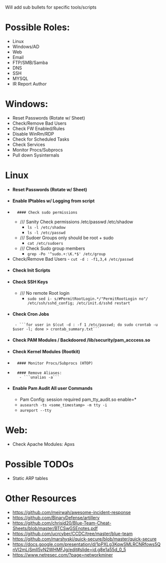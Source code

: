 Will add sub bullets for specific tools/scripts

# Possible Roles:
-	Linux
-	Windows/AD
-	Web
-	Email
-	FTP/SMB/Samba
-	DNS
-	SSH
-	MYSQL
- IR Report Author 

# Windows:
-	Reset Passwords (Rotate w/ Sheet)
-	Check/Remove Bad Users
-	Check FW Enabled/Rules
-	Disable WinRm/RDP
-	Check for Scheduled Tasks
-	Check Services
-	Monitor Procs/Subprocs
-	Pull down Sysinternals

# Linux
-	#### Reset Passwords (Rotate w/ Sheet)
-	#### Enable IPtables w/ Logging from script
-       #### Check sudo permissions
     - /// Sanity Check permissions /etc/passwd /etc/shadow
         - ```ls -l /etc/shadow```
         - ```ls -l /etc/passwd```
     -  /// Sudoer Groups only should be root + sudo
         -  ```cat /etc/sudoers```
     -  /// Check Sudo group members
         - ```grep -Po '^sudo.+:\K.*$' /etc/group```
-	Check/Remove Bad Users
         - ```cut -d : -f1,3,4 /etc/passwd```
-	#### Check Init Scripts
-	#### Check SSH Keys
     - /// No remote Root login
         - ```sudo sed i- s/#PermitRootLogin.*/"PermitRootLogin no"/ /etc/ssh/sshd_config; /etc/init.d/sshd restart```
-	#### Check Cron Jobs
         - ```for user in $(cut -d : -f 1 /etc/passwd; do sudo crontab -u $user -l; done > crontab_summary.txt```
-	#### Check PAM Modules / Backdoored /lib/security/pam_acccess.so
-	#### Check Kernel Modules (Rootkit)
-       #### Monitor Procs/Subprocs (HTOP)
-       #### Remove Aliases: 
         - ```unalias -a```
-	#### Enable Pam Audit All user Commands
     - Pam Config: session    required     pam_tty_audit.so enable=*
     - ```ausearch -ts <some_timestamp> -m tty -i```
     -   ```aureport --tty```

# Web:
-	Check Apache Modules: Apxs

# Possible TODOs
-	Static ARP tables	

# Other Resources

- https://github.com/meirwah/awesome-incident-response
- https://github.com/BinaryDefense/artillery
- https://github.com/chrisjd20/Blue-Team-Cheat-Sheets/blob/master/BTCSwGSEnotes.pdf
- https://github.com/ucrcyber/CCDC/tree/master/blue-team
- https://github.com/marshyski/quick-secure/blob/master/quick-secure
- https://docs.google.com/presentation/d/1pPXLg3KqwSMLRCNRfows5QnVI2mLjSmll5vN2WHMFJg/edit#slide=id.g8e1a55d_0_5
- https://www.netresec.com/?page=networkminer

